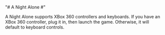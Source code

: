 "# A Night Alone #" 

A Night Alone supports XBox 360 controllers and keyboards. If you have an XBox 360 controller, plug it in, then launch the game. Otherwise, it will default to keyboard controls.